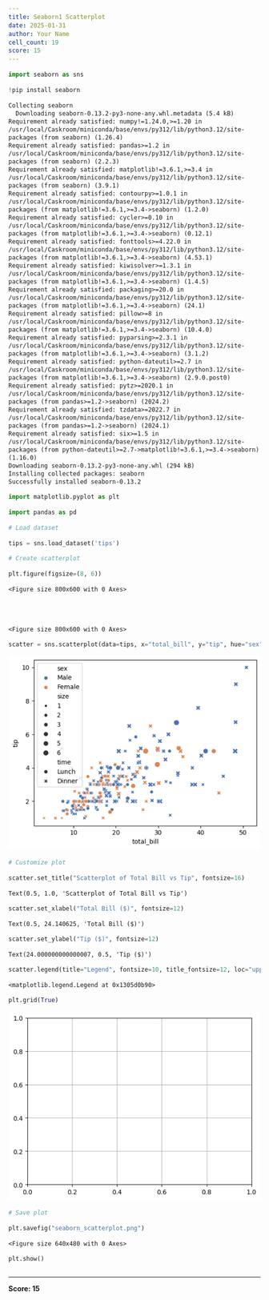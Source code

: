 ```yaml
---
title: Seaborn1 Scatterplot
date: 2025-01-31
author: Your Name
cell_count: 19
score: 15
---
```


```python
import seaborn as sns
```


```python
!pip install seaborn
```

    Collecting seaborn
      Downloading seaborn-0.13.2-py3-none-any.whl.metadata (5.4 kB)
    Requirement already satisfied: numpy!=1.24.0,>=1.20 in /usr/local/Caskroom/miniconda/base/envs/py312/lib/python3.12/site-packages (from seaborn) (1.26.4)
    Requirement already satisfied: pandas>=1.2 in /usr/local/Caskroom/miniconda/base/envs/py312/lib/python3.12/site-packages (from seaborn) (2.2.3)
    Requirement already satisfied: matplotlib!=3.6.1,>=3.4 in /usr/local/Caskroom/miniconda/base/envs/py312/lib/python3.12/site-packages (from seaborn) (3.9.1)
    Requirement already satisfied: contourpy>=1.0.1 in /usr/local/Caskroom/miniconda/base/envs/py312/lib/python3.12/site-packages (from matplotlib!=3.6.1,>=3.4->seaborn) (1.2.0)
    Requirement already satisfied: cycler>=0.10 in /usr/local/Caskroom/miniconda/base/envs/py312/lib/python3.12/site-packages (from matplotlib!=3.6.1,>=3.4->seaborn) (0.12.1)
    Requirement already satisfied: fonttools>=4.22.0 in /usr/local/Caskroom/miniconda/base/envs/py312/lib/python3.12/site-packages (from matplotlib!=3.6.1,>=3.4->seaborn) (4.53.1)
    Requirement already satisfied: kiwisolver>=1.3.1 in /usr/local/Caskroom/miniconda/base/envs/py312/lib/python3.12/site-packages (from matplotlib!=3.6.1,>=3.4->seaborn) (1.4.5)
    Requirement already satisfied: packaging>=20.0 in /usr/local/Caskroom/miniconda/base/envs/py312/lib/python3.12/site-packages (from matplotlib!=3.6.1,>=3.4->seaborn) (24.1)
    Requirement already satisfied: pillow>=8 in /usr/local/Caskroom/miniconda/base/envs/py312/lib/python3.12/site-packages (from matplotlib!=3.6.1,>=3.4->seaborn) (10.4.0)
    Requirement already satisfied: pyparsing>=2.3.1 in /usr/local/Caskroom/miniconda/base/envs/py312/lib/python3.12/site-packages (from matplotlib!=3.6.1,>=3.4->seaborn) (3.1.2)
    Requirement already satisfied: python-dateutil>=2.7 in /usr/local/Caskroom/miniconda/base/envs/py312/lib/python3.12/site-packages (from matplotlib!=3.6.1,>=3.4->seaborn) (2.9.0.post0)
    Requirement already satisfied: pytz>=2020.1 in /usr/local/Caskroom/miniconda/base/envs/py312/lib/python3.12/site-packages (from pandas>=1.2->seaborn) (2024.2)
    Requirement already satisfied: tzdata>=2022.7 in /usr/local/Caskroom/miniconda/base/envs/py312/lib/python3.12/site-packages (from pandas>=1.2->seaborn) (2024.1)
    Requirement already satisfied: six>=1.5 in /usr/local/Caskroom/miniconda/base/envs/py312/lib/python3.12/site-packages (from python-dateutil>=2.7->matplotlib!=3.6.1,>=3.4->seaborn) (1.16.0)
    Downloading seaborn-0.13.2-py3-none-any.whl (294 kB)
    Installing collected packages: seaborn
    Successfully installed seaborn-0.13.2



```python
import matplotlib.pyplot as plt
```


```python
import pandas as pd
```


```python
# Load dataset
```


```python
tips = sns.load_dataset('tips')
```


```python
# Create scatterplot
```


```python
plt.figure(figsize=(8, 6))
```




    <Figure size 800x600 with 0 Axes>




    <Figure size 800x600 with 0 Axes>



```python
scatter = sns.scatterplot(data=tips, x="total_bill", y="tip", hue="sex", style="time", size="size", palette="deep")
```


    
![png](seaborn1_scatterplot_files/seaborn1_scatterplot_8_0.png)
    



```python
# Customize plot
```


```python
scatter.set_title("Scatterplot of Total Bill vs Tip", fontsize=16)
```




    Text(0.5, 1.0, 'Scatterplot of Total Bill vs Tip')




```python
scatter.set_xlabel("Total Bill ($)", fontsize=12)
```




    Text(0.5, 24.140625, 'Total Bill ($)')




```python
scatter.set_ylabel("Tip ($)", fontsize=12)
```




    Text(24.000000000000007, 0.5, 'Tip ($)')




```python
scatter.legend(title="Legend", fontsize=10, title_fontsize=12, loc="upper left")
```




    <matplotlib.legend.Legend at 0x1305d0b90>




```python
plt.grid(True)

```


    
![png](seaborn1_scatterplot_files/seaborn1_scatterplot_14_0.png)
    



```python
# Save plot
```


```python
plt.savefig("seaborn_scatterplot.png")
```


    <Figure size 640x480 with 0 Axes>



```python
plt.show()
```


```python

```


---
**Score: 15**
